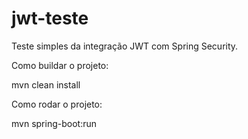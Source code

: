 # jwt-teste
Teste simples da integração JWT com Spring Security. 

Como buildar o projeto:

mvn clean install

Como rodar o projeto:

mvn spring-boot:run